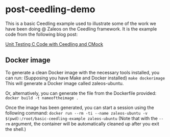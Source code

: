 # post-ceedling-demo

This is a basic Ceedling example used to illustrate some of the work we have been doing @ Zaleos on the Ceedling framework.
It is the example code from the following blog post:

[Unit Testing C Code with Ceedling and CMock](https://blog.zaleos.net/unit-testing-c-code-with-ceedling-and-cmock/)

## Docker image

To generate a clean Docker image with the necessary tools installed, you can run:
(Supposing you have Make and Docker installed)
`make dockerimage`
This will generate a Docker image called zaleos-ubuntu.

Or, alternatively, you can generate the file from the Dockerfile provided:
`docker build -t nameoftheimage .`

Once the image has been generated, you can start a session using the following command:
`docker run --rm -ti --name zaleos-ubuntu -v $(pwd):/root/basic-ceedling-example zaleos-ubuntu`
(Note that with the `--rm` argument, the container will be automatically cleaned up after you exit the shell.)
